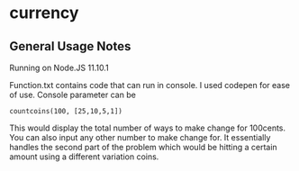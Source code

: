 # currency

General Usage Notes
--------------------

Running on Node.JS 11.10.1

Function.txt contains code that can run in console. I used codepen for ease of use. Console parameter can be

`countcoins(100, [25,10,5,1])`

This would display the total number of ways to make change for 100cents. You can also input any other number to make change for. It essentially handles the second part of the problem which would be hitting a certain amount using a different variation coins.
